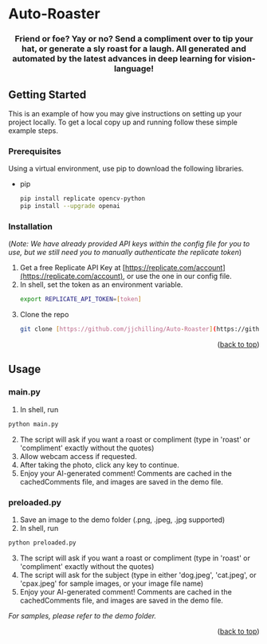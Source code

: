 # Auto-Roaster

<h3 align="center"> Friend or foe? Yay or no? Send a compliment over to tip your hat, or generate a sly roast for a laugh. All generated and automated by the latest advances in deep learning for vision-language! </h3>

<!-- GETTING STARTED -->
## Getting Started

This is an example of how you may give instructions on setting up your project locally.
To get a local copy up and running follow these simple example steps.

### Prerequisites

Using a virtual environment, use pip to download the following libraries.
* pip
  ```sh
  pip install replicate opencv-python
  pip install --upgrade openai
  ```

### Installation
(*Note: We have already provided API keys within the config file for you to use, but we still need you to manually authenticate the replicate token*)
1. Get a free Replicate API Key at [https://replicate.com/account](https://replicate.com/account), or use the one in our config file.
2. In shell, set the token as an environment variable.
   ```sh
   export REPLICATE_API_TOKEN=[token]
   ```
4. Clone the repo
   ```sh
   git clone [https://github.com/jjchilling/Auto-Roaster](https://github.com/jjchilling/Auto-Roaster)
   ```

<p align="right">(<a href="#readme-top">back to top</a>)</p>



<!-- USAGE EXAMPLES -->
## Usage
### main.py
1. In shell, run
  ```sh
  python main.py
  ```
2. The script will ask if you want a roast or compliment (type in 'roast' or 'compliment' exactly without the quotes)
3. Allow webcam access if requested.
4. After taking the photo, click any key to continue.
5. Enjoy your AI-generated comment! Comments are cached in the cachedComments file, and images are saved in the demo file.

### preloaded.py
1. Save an image to the demo folder (.png, .jpeg, .jpg supported)
2. In shell, run
  ```sh
  python preloaded.py
  ```
3. The script will ask if you want a roast or compliment (type in 'roast' or 'compliment' exactly without the quotes)
4. The script will ask for the subject (type in either 'dog.jpeg', 'cat.jpeg', or 'cpax.jpeg' for sample images, or your image file name)
5. Enjoy your AI-generated comment! Comments are cached in the cachedComments file, and images are saved in the demo file.

*For samples, please refer to the demo folder.*

<p align="right">(<a href="#readme-top">back to top</a>)</p>
